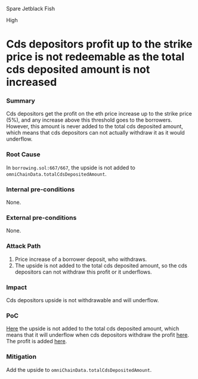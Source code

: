 Spare Jetblack Fish

High

# Cds depositors profit up to the strike price is not redeemable as the total cds deposited amount is not increased

### Summary

Cds depositors get the profit on the eth price increase up to the strike price (5%), and any increase above this threshold goes to the borrowers. However, this amount is never added to the total cds deposited amount, which means that cds depositors can not actually withdraw it as it would underflow.

### Root Cause

In `borrowing.sol:667/667`, the upside is not added to `omniChainData.totalCdsDepositedAmount`.

### Internal pre-conditions

None.

### External pre-conditions

None.

### Attack Path

1. Price increase of a borrower deposit, who withdraws.
2. The upside is not added to the total cds deposited amount, so the cds depositors can not withdraw this profit or it underflows.

### Impact

Cds depositors upside is not withdrawable and will underflow.

### PoC

[Here](https://github.com/sherlock-audit/2024-11-autonomint/blob/main/Blockchain/Blockchian/contracts/Core_logic/borrowing.sol#L665) the upside is not added to the total cds deposited amount, which means that it will underflow when cds depositors withdraw the profit [here](https://github.com/sherlock-audit/2024-11-autonomint/blob/main/Blockchain/Blockchian/contracts/lib/CDSLib.sol#L713). The profit is added [here](https://github.com/sherlock-audit/2024-11-autonomint/blob/main/Blockchain/Blockchian/contracts/Core_logic/CDS.sol#L343).

### Mitigation

Add the upside to `omniChainData.totalCdsDepositedAmount`.